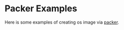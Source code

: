 # Packer Examples

Here is some examples of creating os image via [packer](https://www.packer.io/).  

